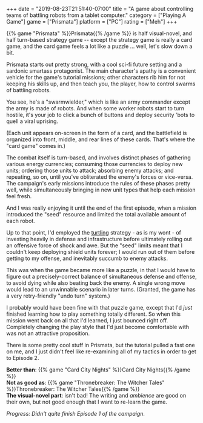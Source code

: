 +++
date = "2019-08-23T21:51:40-07:00"
title = "A game about controlling teams of battling robots from a tablet computer."
category = ["Playing A Game"]
game = ["Prismata"]
platform = ["PC"]
rating = ["Meh"]
+++

{{% game "Prismata" %}}Prismata{{% /game %}} is half visual-novel, and half turn-based strategy game -- except the strategy game is really a card game, and the card game feels a lot like a puzzle ... well, let's slow down a bit.

Prismata starts out pretty strong, with a cool sci-fi future setting and a sardonic smartass protagonist.  The main character's apathy is a convenient vehicle for the game's tutorial missions; other characters rib him for not keeping his skills up, and then teach you, the player, how to control swarms of battling robots.

You see, he's a "swarmwielder," which is like an army commander except the army is made of robots.  And when some worker robots start to turn hostile, it's your job to click a bunch of buttons and deploy security 'bots to quell a viral uprising.

(Each unit appears on-screen in the form of a card, and the battlefield is organized into front, middle, and rear lines of these cards.  That's where the "card game" comes in.)

The combat itself is turn-based, and involves distinct phases of gathering various energy currencies; consuming those currencies to deploy new units; ordering those units to attack; absorbing enemy attacks; and repeating, so on, until you've obliterated the enemy's forces or vice-versa.  The campaign's early missions introduce the rules of these phases pretty well, while simultaneously bringing in new unit types that help each mission feel fresh.

And I was really enjoying it until the end of the first episode, when a mission introduced the "seed" resource and limited the total available amount of each robot.

Up to that point, I'd employed the <a href="https://en.wikipedia.org/wiki/Turtling_(gameplay)">turtling</a> strategy - as is my wont - of investing heavily in defense and infrastructure before ultimately rolling out an offensive force of shock and awe.  But the "seed" limits meant that I couldn't keep deploying shield units forever; I would run out of them before getting to my offense, and inevitably succumb to enemy attacks.

This was when the game became more like a puzzle, in that I would have to figure out a precisely-correct balance of simultaneous defense and offense, to avoid dying while also beating back the enemy.  A single wrong move would lead to an unwinnable scenario in later turns.  (Granted, the game has a very retry-friendly "undo turn" system.)

I probably would have been fine with that puzzle game, except that I'd <i>just</i> finished learning how to play something totally different.  So when this mission went back on all that I'd learned, I just bounced right off.  Completely changing the play style that I'd just become comfortable with was not an attractive proposition.

There is some pretty cool stuff in Prismata, but the tutorial pulled a fast one on me, and I just didn't feel like re-examining all of my tactics in order to get to Episode 2.

<b>Better than</b>: {{% game "Card City Nights" %}}Card City Nights{{% /game %}}  
<b>Not as good as</b>: {{% game "Thronebreaker: The Witcher Tales" %}}Thronebreaker: The Witcher Tales{{% /game %}}  
<b>The visual-novel part</b>: isn't bad!  The writing and <i>ambience</i> are good on their own, but not good enough that I want to re-learn the game.

<i>Progress: Didn't quite finish Episode 1 of the campaign.</i>

